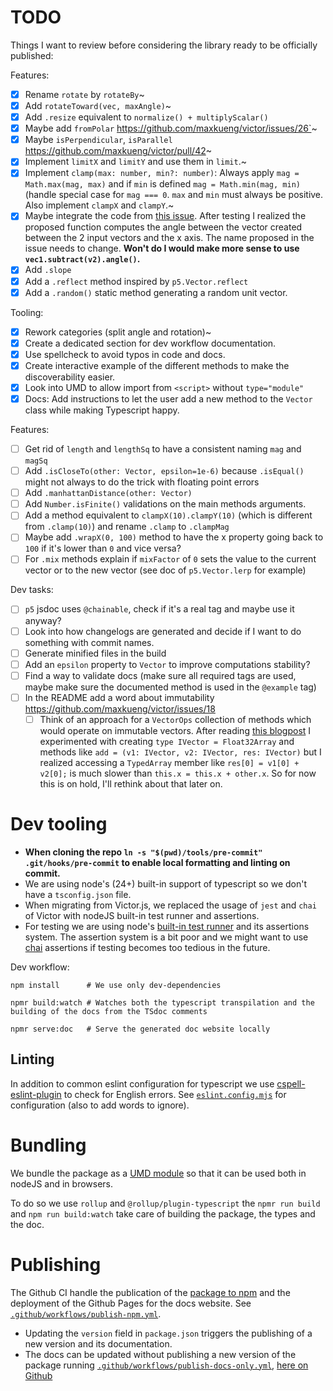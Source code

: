 # TODO

Things I want to review before considering the library ready to be officially published:

Features:

- [x] Rename `rotate` by `rotateBy`~
- [x] Add `rotateToward(vec, maxAngle)`~
- [x] Add `.resize` equivalent to `normalize() + multiplyScalar()`
- [x] Maybe add `fromPolar` https://github.com/maxkueng/victor/issues/26`~
- [x] Maybe `isPerpendicular`, `isParallel` https://github.com/maxkueng/victor/pull/42~
- [x] Implement `limitX` and `limitY` and use them in `limit`.~
- [x] Implement `clamp(max: number, min?: number)`: Always apply `mag = Math.max(mag, max)` and if `min` is defined `mag = Math.min(mag, min)` (handle special case for `mag === 0`. `max` and `min` must always be positive. Also implement `clampX` and `clampY`.~
- [x] Maybe integrate the code from [this issue](https://github.com/maxkueng/victor/issues/30). After testing I realized the proposed function computes the angle between the vector created between the 2 input vectors and the x axis. The name proposed in the issue needs to change. **Won't do I would make more sense to use `vec1.subtract(v2).angle()`.**
- [x] Add `.slope`
- [x] Add a `.reflect` method inspired by `p5.Vector.reflect`
- [x] Add a `.random()` static method generating a random unit vector.

Tooling:

- [x] Rework categories (split angle and rotation)~
- [x] Create a dedicated section for dev workflow documentation.
- [x] Use spellcheck to avoid typos in code and docs.
- [x] Create interactive example of the different methods to make the discoverability easier.
- [x] Look into UMD to allow import from `<script>` without `type="module"`
- [x] Docs: Add instructions to let the user add a new method to the `Vector` class while making Typescript happy.

Features:

- [ ] Get rid of `length` and `lengthSq` to have a consistent naming `mag` and `magSq`
- [ ] Add `.isCloseTo(other: Vector, epsilon=1e-6)` because `.isEqual()` might not always to do the trick with floating point errors
- [ ] Add `.manhattanDistance(other: Vector)`
- [ ] Add `Number.isFinite()` validations on the main methods arguments.
- [ ] Add a method equivalent to `clampX(10).clampY(10)` (which is different from `.clamp(10)`) and rename `.clamp` to `.clampMag`
- [ ] Maybe add `.wrapX(0, 100)` method to have the x property going back to `100` if it's lower than `0` and vice versa?
- [ ] For `.mix` methods explain if `mixFactor` of `0` sets the value to the current vector or to the new vector (see doc of `p5.Vector.lerp` for example)

Dev tasks:

- [ ] `p5` jsdoc uses `@chainable`, check if it's a real tag and maybe use it anyway?
- [ ] Look into how changelogs are generated and decide if I want to do something with commit names.
- [ ] Generate minified files in the build
- [ ] Add an `epsilon` property to `Vector` to improve computations stability?
- [ ] Find a way to validate docs (make sure all required tags are used, maybe make sure the documented method is used in the `@example` tag)
- [ ] In the README add a word about immutability https://github.com/maxkueng/victor/issues/18
    - [ ] Think of an approach for a `VectorOps` collection of methods which would operate on immutable vectors. After reading [this blogpost](https://blog.tojicode.com/2012/04/if-i-built-physics-engine.html) I experimented with creating `type IVector = Float32Array` and methods like `add = (v1: IVector, v2: IVector, res: IVector)` but I realized accessing a `TypedArray` member like `res[0] = v1[0] + v2[0];` is much slower than `this.x = this.x + other.x`. So for now this is on hold, I'll rethink about that later on.

# Dev tooling

- **When cloning the repo `ln -s "$(pwd)/tools/pre-commit" .git/hooks/pre-commit` to enable local formatting and linting on commit.**
- We are using node's (24+) built-in support of typescript so we don't have a `tsconfig.json` file.
- When migrating from Victor.js, we replaced the usage of `jest` and `chai` of Victor with nodeJS built-in test runner and assertions.
- For testing we are using node's [built-in test runner](https://nodejs.org/api/test.html) and its assertions system. The assertion system is a bit poor and we might want to use [chai](https://www.npmjs.com/package/chai) assertions if testing becomes too tedious in the future.

Dev workflow:

```shell
npm install      # We use only dev-dependencies

npmr build:watch # Watches both the typescript transpilation and the building of the docs from the TSdoc comments

npmr serve:doc   # Serve the generated doc website locally
```

## Linting

In addition to common eslint configuration for typescript we use [cspell-eslint-plugin](https://github.com/streetsidesoftware/cspell/tree/main/packages/cspell-eslint-plugin) to check for English errors. See [`eslint.config.mjs`](./eslint-config.mjs) for configuration (also to add words to ignore).

# Bundling

We bundle the package as a [UMD module](https://www.typescriptlang.org/docs/handbook/declaration-files/templates/global-plugin-d-ts.html) so that it can be used both in nodeJS and in browsers.

To do so we use `rollup` and `@rollup/plugin-typescript` the `npmr run build` and `npm run build:watch` take care of building the package, the types and the doc.

# Publishing

The Github CI handle the publication of the [package to npm](https://www.npmjs.com/package/simple-vector) and the deployment of the Github Pages for the docs website. See [`.github/workflows/publish-npm.yml`](.github/workflows/publish-npm.yml).

- Updating the `version` field in `package.json` triggers the publishing of a new version and its documentation.
- The docs can be updated without publishing a new version of the package running [`.github/workflows/publish-docs-only.yml`](.github/workflows/publish-docs-only.yml), [here on Github](https://github.com/statox/simple-vector.ts/actions/workflows/publish-docs-only.yml)
